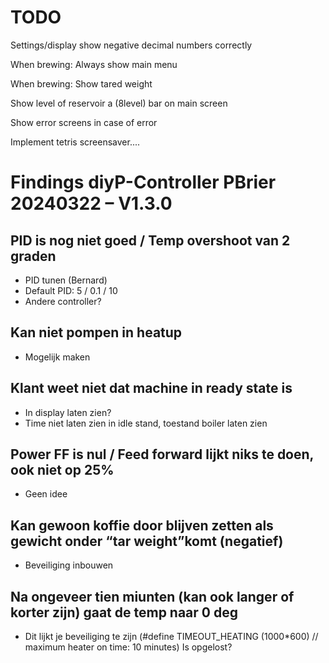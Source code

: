 # TODO

Settings/display show negative decimal numbers correctly

When brewing: Always show main menu

When brewing: Show tared weight

Show level of reservoir a (8level) bar on main screen

Show error screens in case of error

Implement tetris screensaver....

# Findings diyP-Controller PBrier 20240322 – V1.3.0

## PID is nog niet goed / Temp overshoot van 2 graden
* PID tunen (Bernard)
* Default PID:  5 / 0.1 / 10
* Andere controller?

## Kan niet pompen in heatup
* Mogelijk maken

## Klant weet niet dat machine in ready state is
* In display laten zien?
* Time niet laten zien in idle stand, toestand boiler laten zien

## Power FF is nul / Feed forward lijkt niks te doen, ook niet op 25%
* Geen idee

## Kan gewoon koffie door blijven zetten als gewicht onder “tar weight”komt (negatief)
* Beveiliging inbouwen

## Na ongeveer tien miunten (kan ook langer of korter zijn) gaat de temp naar 0 deg
* Dit lijkt je beveiliging te zijn (#define TIMEOUT_HEATING (1000*600) // maximum heater on time: 10 minutes)
Is opgelost?

